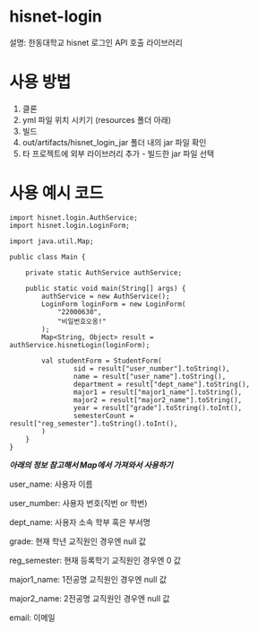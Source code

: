 # hisnet-login

설명: 한동대학교 hisnet 로그인 API 호출 라이브러리

# 사용 방법

1. 클론
2. yml 파일 위치 시키기 (resources 폴더 아래)
3. 빌드
4. out/artifacts/hisnet_login_jar 폴더 내의 jar 파일 확인
5. 타 프로젝트에 외부 라이브러리 추가 - 빌드한 jar 파일 선택

# 사용 예시 코드 

~~~
import hisnet.login.AuthService;
import hisnet.login.LoginForm;

import java.util.Map;

public class Main {

    private static AuthService authService;

    public static void main(String[] args) {
        authService = new AuthService();
        LoginForm loginForm = new LoginForm(
            "22000630",
            "비일번호오옹!"
        );
        Map<String, Object> result = authService.hisnetLogin(loginForm);

        val studentForm = StudentForm(
                sid = result["user_number"].toString(),
                name = result["user_name"].toString(),
                department = result["dept_name"].toString(),
                major1 = result["major1_name"].toString(),
                major2 = result["major2_name"].toString(),
                year = result["grade"].toString().toInt(),
                semesterCount = result["reg_semester"].toString().toInt(),
        )
    }
}
~~~

***아래의 정보 참고해서 Map에서 가져와서 사용하기***


user_name:	    사용자 이름	

user_number:	  사용자 번호(직번 or 학번)	

dept_name:	    사용자 소속 학부 혹은 부서명	

grade:	        현재 학년	교직원인 경우엔 null 값

reg_semester:	현재 등록학기	교직원인 경우엔 0 값

major1_name:	  1전공명	교직원인 경우엔 null 값

major2_name:	  2전공명	교직원인 경우엔 null 값

email:        이메일	
